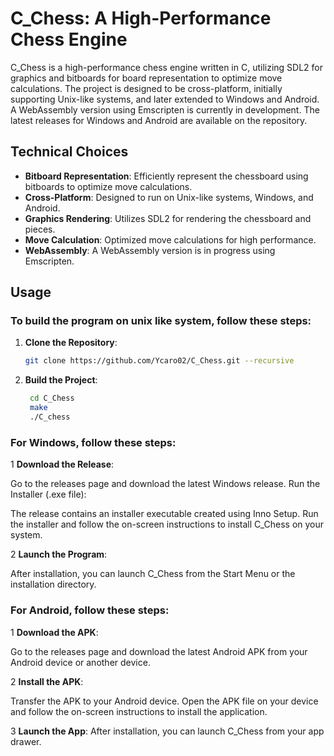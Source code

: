 # C_Chess: A High-Performance Chess Engine

C_Chess is a high-performance chess engine written in C, utilizing SDL2 for graphics and bitboards for board representation to optimize move calculations. The project is designed to be cross-platform, initially supporting Unix-like systems, and later extended to Windows and Android. A WebAssembly version using Emscripten is currently in development. The latest releases for Windows and Android are available on the repository.

## Technical Choices

- **Bitboard Representation**: Efficiently represent the chessboard using bitboards to optimize move calculations.
- **Cross-Platform**: Designed to run on Unix-like systems, Windows, and Android.
- **Graphics Rendering**: Utilizes SDL2 for rendering the chessboard and pieces.
- **Move Calculation**: Optimized move calculations for high performance.
- **WebAssembly**: A WebAssembly version is in progress using Emscripten.

## Usage

### To build the program on unix like system, follow these steps:

1. **Clone the Repository**:
   ```bash
   git clone https://github.com/Ycaro02/C_Chess.git --recursive
   ```

2. **Build the Project**:
   ```bash
	cd C_Chess
	make
	./C_chess
   ```

### For Windows, follow these steps:

1 **Download the Release**:

Go to the releases page and download the latest Windows release.
Run the Installer (.exe file):

The release contains an installer executable created using Inno Setup. Run the installer and follow the on-screen instructions to install C_Chess on your system.

2 **Launch the Program**:

After installation, you can launch C_Chess from the Start Menu or the installation directory.

### For Android, follow these steps:

1 **Download the APK**:

Go to the releases page and download the latest Android APK from your Android device or another device.

2 **Install the APK**:

Transfer the APK to your Android device.
Open the APK file on your device and follow the on-screen instructions to install the application.

3 **Launch the App**:
After installation, you can launch C_Chess from your app drawer.